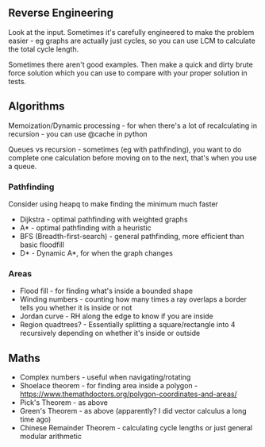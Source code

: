## Reverse Engineering
Look at the input. Sometimes it's carefully engineered to make the problem easier - eg graphs are actually just cycles, so you can use LCM to calculate the total cycle length.

Sometimes there aren't good examples. Then make a quick and dirty brute force solution which you can use to compare with your proper solution in tests.

## Algorithms
Memoization/Dynamic processing - for when there's a lot of recalculating in recursion - you can use @cache in python

Queues vs recursion - sometimes (eg with pathfinding), you want to do complete one calculation before moving on to the next, that's when you use a queue.

### Pathfinding
Consider using heapq to make finding the minimum much faster
 - Dijkstra - optimal pathfinding with weighted graphs
 - A* - optimal pathfinding with a heuristic
 - BFS (Breadth-first-search) - general pathfinding, more efficient than basic floodfill
 - D* - Dynamic A*, for when the graph changes

### Areas
 - Flood fill - for finding what's inside a bounded shape
 - Winding numbers - counting how many times a ray overlaps a border tells you whether it is inside or not
 - Jordan curve - RH along the edge to know if you are inside
 - Region quadtrees? - Essentially splitting a square/rectangle into 4 recursively depending on whether it's inside or outside

## Maths
 - Complex numbers - useful when navigating/rotating
 - Shoelace theorem - for finding area inside a polygon - https://www.themathdoctors.org/polygon-coordinates-and-areas/
 - Pick's Theorem - as above
 - Green's Theorem - as above (apparently? I did vector calculus a long time ago)
 - Chinese Remainder Theorem - calculating cycle lengths or just general modular arithmetic
